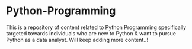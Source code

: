 # Python-Programming
This is a repository of content related to Python Programming specifically targeted towards individuals who are new to Python & want to pursue Python as a data analyst.
Will keep adding more content..!
